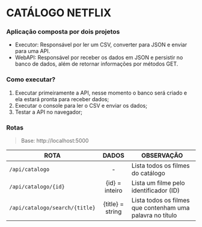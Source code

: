 # CATÁLOGO NETFLIX

### Aplicação composta por dois projetos
* Executor: Responsável por ler um CSV, converter para JSON e enviar para uma API.
* WebAPI: Responsável por receber os dados em JSON e persistir no banco de dados, além de retornar informações por métodos GET.

### Como executar?
1. Executar primeiramente a API, nesse momento o banco será criado e ela estará pronta para receber dados;
2. Executar o console para ler o CSV e enviar os dados;
3. Testar a API no navegador;

### Rotas
>Base: http://localhost:5000

ROTA | DADOS | OBSERVAÇÃO
--- | :---: | ---
`/api/catalogo` | - | Lista todos os filmes do catálogo
`/api/catalogo/{id}` | \{id\} = inteiro | Lista um filme pelo identificador (ID)
`/api/catalogo/search/{title}` | \{title\} = string | Lista todos os filmes que contenham uma palavra no título
